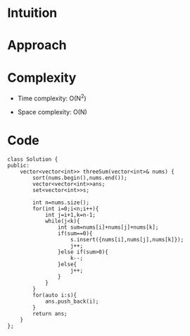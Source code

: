 # Intuition
<!-- Describe your first thoughts on how to solve this problem. -->

# Approach
<!-- Describe your approach to solving the problem. -->

# Complexity
- Time complexity: O(N<sup>2</sup>)
<!-- Add your time complexity here, e.g. $$O(n)$$ -->

- Space complexity: O(N)
<!-- Add your space complexity here, e.g. $$O(n)$$ -->

# Code
```
class Solution {
public:
    vector<vector<int>> threeSum(vector<int>& nums) {
        sort(nums.begin(),nums.end());
        vector<vector<int>>ans;
        set<vector<int>>s;

        int n=nums.size();
        for(int i=0;i<n;i++){
            int j=i+1,k=n-1;
            while(j<k){
                int sum=nums[i]+nums[j]+nums[k];
                if(sum==0){
                    s.insert({nums[i],nums[j],nums[k]});
                    j++;
                }else if(sum>0){
                    k--;
                }else{
                    j++;
                }
            }
        }
        for(auto i:s){
            ans.push_back(i);
        }
        return ans;
    }
};
```
